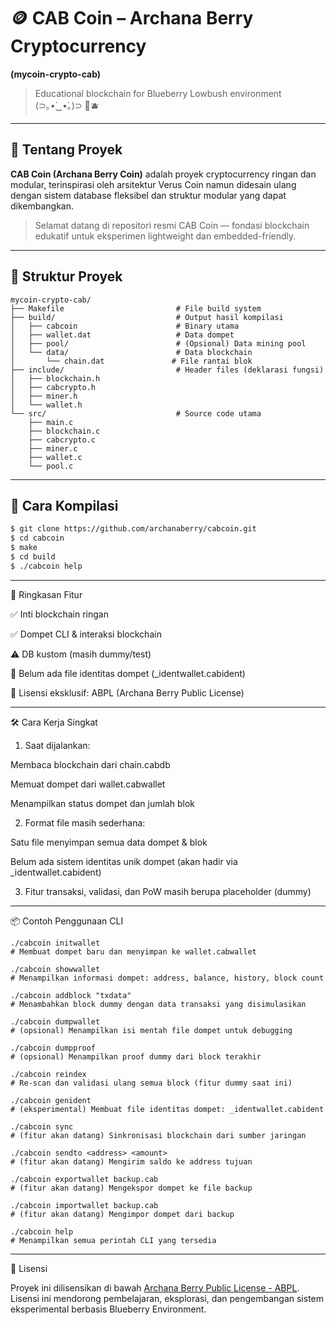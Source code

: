 # 🪙 CAB Coin – Archana Berry Cryptocurrency  
**(mycoin-crypto-cab)**  
> Educational blockchain for Blueberry Lowbush environment (⁠⊃⁠｡⁠•́⁠‿⁠•̀⁠｡⁠)⁠⊃ 🌱🫐

---

## 🍇 Tentang Proyek

**CAB Coin (Archana Berry Coin)** adalah proyek cryptocurrency ringan dan modular, terinspirasi oleh arsitektur Verus Coin namun didesain ulang dengan sistem database fleksibel dan struktur modular yang dapat dikembangkan.

> Selamat datang di repositori resmi CAB Coin — fondasi blockchain edukatif untuk eksperimen lightweight dan embedded-friendly.

---

## 📁 Struktur Proyek

```
mycoin-crypto-cab/
├── Makefile                         # File build system
├── build/                           # Output hasil kompilasi
│   ├── cabcoin                      # Binary utama
│   ├── wallet.dat                   # Data dompet
│   ├── pool/                        # (Opsional) Data mining pool
│   └── data/                        # Data blockchain
│       └── chain.dat               # File rantai blok
├── include/                         # Header files (deklarasi fungsi)
│   ├── blockchain.h
│   ├── cabcrypto.h
│   ├── miner.h
│   └── wallet.h
└── src/                             # Source code utama
    ├── main.c
    ├── blockchain.c
    ├── cabcrypto.c
    ├── miner.c
    ├── wallet.c
    └── pool.c
```

---

## 🚀 Cara Kompilasi

```bash
$ git clone https://github.com/archanaberry/cabcoin.git
$ cd cabcoin
$ make
$ cd build
$ ./cabcoin help
```


---

🧠 Ringkasan Fitur

✅ Inti blockchain ringan

✅ Dompet CLI & interaksi blockchain

⚠️ DB kustom (masih dummy/test)

🔐 Belum ada file identitas dompet (_identwallet.cabident)

🔧 Lisensi eksklusif: ABPL (Archana Berry Public License)



---

🛠️ Cara Kerja Singkat

1. Saat dijalankan:

Membaca blockchain dari chain.cabdb

Memuat dompet dari wallet.cabwallet

Menampilkan status dompet dan jumlah blok



2. Format file masih sederhana:

Satu file menyimpan semua data dompet & blok

Belum ada sistem identitas unik dompet (akan hadir via _identwallet.cabident)


3. Fitur transaksi, validasi, dan PoW masih berupa placeholder (dummy)




---

📦 Contoh Penggunaan CLI

```
./cabcoin initwallet
# Membuat dompet baru dan menyimpan ke wallet.cabwallet

./cabcoin showwallet
# Menampilkan informasi dompet: address, balance, history, block count

./cabcoin addblock "txdata"
# Menambahkan block dummy dengan data transaksi yang disimulasikan

./cabcoin dumpwallet
# (opsional) Menampilkan isi mentah file dompet untuk debugging

./cabcoin dumpproof
# (opsional) Menampilkan proof dummy dari block terakhir

./cabcoin reindex
# Re-scan dan validasi ulang semua block (fitur dummy saat ini)

./cabcoin genident
# (eksperimental) Membuat file identitas dompet: _identwallet.cabident

./cabcoin sync
# (fitur akan datang) Sinkronisasi blockchain dari sumber jaringan

./cabcoin sendto <address> <amount>
# (fitur akan datang) Mengirim saldo ke address tujuan

./cabcoin exportwallet backup.cab
# (fitur akan datang) Mengekspor dompet ke file backup

./cabcoin importwallet backup.cab
# (fitur akan datang) Mengimpor dompet dari backup

./cabcoin help
# Menampilkan semua perintah CLI yang tersedia
```
---

📄 Lisensi

Proyek ini dilisensikan di bawah [Archana Berry Public License - ABPL](https://github.com/archanaberry/Lisensi).  
Lisensi ini mendorong pembelajaran, eksplorasi, dan pengembangan sistem eksperimental berbasis Blueberry Environment.
